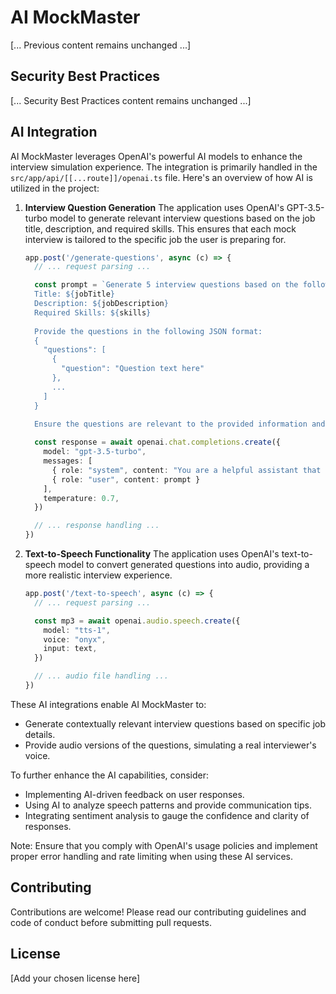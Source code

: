 # AI MockMaster

[... Previous content remains unchanged ...]

## Security Best Practices

[... Security Best Practices content remains unchanged ...]

## AI Integration

AI MockMaster leverages OpenAI's powerful AI models to enhance the interview simulation experience. The integration is primarily handled in the `src/app/api/[[...route]]/openai.ts` file. Here's an overview of how AI is utilized in the project:

1. **Interview Question Generation**
   The application uses OpenAI's GPT-3.5-turbo model to generate relevant interview questions based on the job title, description, and required skills. This ensures that each mock interview is tailored to the specific job the user is preparing for.

   ```typescript
   app.post('/generate-questions', async (c) => {
     // ... request parsing ...

     const prompt = `Generate 5 interview questions based on the following information:
     Title: ${jobTitle}
     Description: ${jobDescription}
     Required Skills: ${skills}
     
     Provide the questions in the following JSON format:
     {
       "questions": [
         {
           "question": "Question text here"
         },
         ...
       ]
     }
     
     Ensure the questions are relevant to the provided information and cover a range of topics suitable for the position.`

     const response = await openai.chat.completions.create({
       model: "gpt-3.5-turbo",
       messages: [
         { role: "system", content: "You are a helpful assistant that generates interview questions." },
         { role: "user", content: prompt }
       ],
       temperature: 0.7,
     })

     // ... response handling ...
   })
   ```

2. **Text-to-Speech Functionality**
   The application uses OpenAI's text-to-speech model to convert generated questions into audio, providing a more realistic interview experience.

   ```typescript
   app.post('/text-to-speech', async (c) => {
     // ... request parsing ...

     const mp3 = await openai.audio.speech.create({
       model: "tts-1",
       voice: "onyx",
       input: text,
     })

     // ... audio file handling ...
   })
   ```

These AI integrations enable AI MockMaster to:
- Generate contextually relevant interview questions based on specific job details.
- Provide audio versions of the questions, simulating a real interviewer's voice.

To further enhance the AI capabilities, consider:
- Implementing AI-driven feedback on user responses.
- Using AI to analyze speech patterns and provide communication tips.
- Integrating sentiment analysis to gauge the confidence and clarity of responses.

Note: Ensure that you comply with OpenAI's usage policies and implement proper error handling and rate limiting when using these AI services.

## Contributing

Contributions are welcome! Please read our contributing guidelines and code of conduct before submitting pull requests.

## License

[Add your chosen license here]
